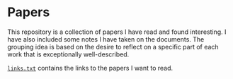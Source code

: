 # Papers
This repository is a collection of papers I have read and found interesting. I have also included some notes I have taken on the documents. The grouping idea is based on the desire to reflect on a specific part of each work that is exceptionally well-described.

[`links.txt`](links.txt) contains the links to the papers I want to read.